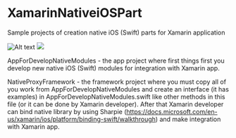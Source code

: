 # XamarinNativeiOSPart

Sample projects of creation native iOS (Swift) parts for Xamarin application

![Alt text](https://ru.wikipedia.org/wiki/Xamarin#/media/%D0%A4%D0%B0%D0%B9%D0%BB:Xamarin-logo.svg)
<img src="https://ru.wikipedia.org/wiki/Xamarin#/media/%D0%A4%D0%B0%D0%B9%D0%BB:Xamarin-logo.svg">

AppForDevelopNativeModules - the app project where first things first you develop new native iOS (Swift) modules for integration with Xamarin app.

NativeProxyFramework - the framework project where you must copy all of you work from AppForDevelopNativeModules and create an interface (it has examples) in AppForDevelopNativeModules.swift like other methods in this file (or it can be done by Xamarin developer). After that Xamarin developer can bind native library by using Sharpie (https://docs.microsoft.com/en-us/xamarin/ios/platform/binding-swift/walkthrough) and make integration with Xamarin app.
 
